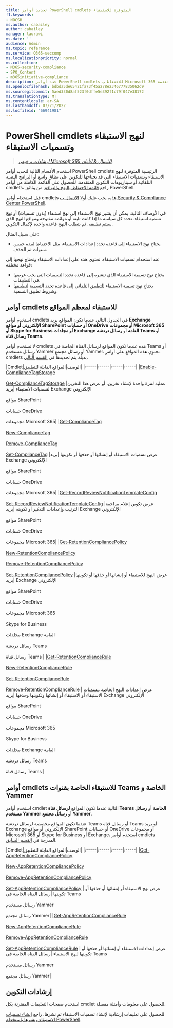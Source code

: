 ```yaml
---
title: تحديد أوامر PowerShell cmdlets المتوفرة للاستبقاء
f1.keywords:
- NOCSH
ms.author: cabailey
author: cabailey
manager: laurawi
ms.date: ''
audience: Admin
ms.topic: reference
ms.service: O365-seccomp
ms.localizationpriority: normal
ms.collection:
- M365-security-compliance
- SPO_Content
- m365initiative-compliance
description: حدد أوامر PowerShell cmdlets للاحتفاظ ب Microsoft 365 التي تدعم التكوين على نطاق واسع أو التشغيل التلقائي أو قد تكون مطلوبة لسيناريوهات التكوين المتقدمة.
ms.openlocfilehash: bdbda5de65421fa73f45a278e2346777835062d9
ms.sourcegitcommit: 5aed330d8af523f0dffe5e392f1c79f047e38172
ms.translationtype: MT
ms.contentlocale: ar-SA
ms.lasthandoff: 07/21/2022
ms.locfileid: "66941981"
---
```

# <a name="powershell-cmdlets-for-retention-policies-and-retention-labels"></a>PowerShell cmdlets لنهج الاستبقاء وتسميات الاستبقاء

>*[إرشادات ترخيص Microsoft 365 للامتثال & الأمان](/office365/servicedescriptions/microsoft-365-service-descriptions/microsoft-365-tenantlevel-services-licensing-guidance/microsoft-365-security-compliance-licensing-guidance).*

استخدم الأقسام التالية لتحديد أوامر PowerShell cmdlets الرئيسية المتوفرة لنهج الاستبقاء وتسميات الاستبقاء التي قد تحتاجها للتكوين على نطاق واسع أو البرامج النصية التلقائية أو سيناريوهات التكوين المتقدمة. للحصول على القائمة الكاملة من أوامر cmdlets، راجع [قائمة الاحتفاظ بالنهج والتوافق](/powershell/module/exchange#policy-and-compliance-retention) من وثائق PowerShell.

قبل استخدام أوامر cmdlets هذه، يجب عليك أولا [الاتصال ب Security & Compliance Center PowerShell](/powershell/exchange/connect-to-scc-powershell).

في الأوصاف التالية، يمكن أن يشير نهج الاستبقاء إلى نهج استبقاء (بدون تسميات) أو نهج تسمية استبقاء. تحدد كل سياسة ما إذا كانت ثابتة أو موائمة مفتوحة ومواقع النهج الذي سيتم تطبيقه. ثم يتطلب النهج قاعدة واحدة لإكمال التكوين.

على سبيل المثال:
- يحتاج نهج الاستبقاء إلى قاعدة تحدد إعدادات الاستبقاء، مثل الاحتفاظ لمدة خمس سنوات ثم الحذف.

عند استخدام تسميات الاستبقاء، تحتوي هذه على إعدادات الاستبقاء وتحتاج نهجها إلى قواعد مختلفة:
- يحتاج نهج تسمية الاستبقاء الذي تنشره إلى قاعدة تحدد التسميات التي يجب عرضها في التطبيقات.
- يحتاج نهج تسمية الاستبقاء للتطبيق التلقائي إلى قاعدة تحدد التسمية لتطبيقها وشروط تطبيق التسمية.

## <a name="retention-cmdlets-for-most-locations"></a>أوامر cmdlets للاستبقاء لمعظم المواقع

استخدم أوامر cmdlets في الجدول التالي عندما تكون المواقع بريد **Exchange الإلكتروني** **أو مواقع SharePoint** **أو حسابات OneDrive** **أو مجموعات Microsoft 365** **أو Skype for Business أو** **مجلدات Exchange العامة** أو **رسائل دردشة Teams** أو **رسائل قناة Teams**.

لا تستخدم أوامر cmdlets هذه عندما تكون المواقع لرسائل القناة الخاصة في Teams أو رسائل مستخدم Yammer أو رسائل مجتمع Yammer. تحتوي هذه المواقع على أوامر cmdlets بديلة يتم تحديدها في [القسم التالي](#retention-cmdlets-specific-to-teams-private-channels-and-yammer).

|Cmdlet|الوصف|المواقع القابلة للتطبيق|
|:-----|:-----|:-----|:-----|
|[Enable-ComplianceTagStorage](/powershell/module/exchange/enable-compliancetagstorage) <br /><br /> [Get-ComplianceTagStorage](/powershell/module/exchange/enable-compliancetagstorage) |عملية لمرة واحدة لإنشاء تخزين، أو عرض هذا التخزين لتسميات الاستبقاء |بريد Exchange الإلكتروني <br /><br />مواقع SharePoint <br /><br /> حسابات OneDrive <br /><br /> مجموعات Microsoft 365|
|[Get-ComplianceTag](/powershell/module/exchange/get-compliancetag)<br /><br> [New-ComplianceTag](/powershell/module/exchange/new-compliancetag) <br /><br> [Remove-ComplianceTag](/powershell/module/exchange/remove-compliancetag) <br /><br> [Set-ComplianceTag](/powershell/module/exchange/set-compliancetag) |عرض تسميات الاستبقاء أو إنشائها أو حذفها أو تكوينها |بريد Exchange الإلكتروني <br /><br /> مواقع SharePoint <br /><br /> حسابات OneDrive<br /><br /> مجموعات Microsoft 365|
|[Get-RecordReviewNotificationTemplateConfig](/powershell/module/exchange/get-recordreviewnotificationtemplateconfig) <br /><br /> [Set-RecordReviewNotificationTemplateConfig](/powershell/module/exchange/remove-retentioncompliancepolicy)  |عرض تكوين إعلام مراجعة الترتيب وإعدادات التذكير أو تكوينه |بريد Exchange الإلكتروني <br /><br /> مواقع SharePoint <br /><br /> حسابات OneDrive <br /><br /> مجموعات Microsoft 365|
|[Get-RetentionCompliancePolicy](/powershell/module/exchange/get-retentioncompliancepolicy) <br /><br /> [New-RetentionCompliancePolicy](/powershell/module/exchange/new-retentioncompliancepolicy) <br /><br /> [Remove-RetentionCompliancePolicy](/powershell/module/exchange/remove-retentioncompliancepolicy) <br /><br /> [Set-RetentionCompliancePolicy](/powershell/module/exchange/set-retentioncompliancepolicy) |عرض النهج للاستبقاء أو إنشائها أو حذفها أو تكوينها |بريد Exchange الإلكتروني <br /><br /> مواقع SharePoint <br /><br /> حسابات OneDrive<br /><br /> مجموعات Microsoft 365 <br /><br /> Skype for Business <br /><br /> مجلدات Exchange العامة <br /><br /> رسائل دردشة Teams <br /><br /> رسائل قناة Teams |
|[Get-RetentionComplianceRule](/powershell/module/exchange/get-retentioncompliancepolicy) <br /><br /> [New-RetentionComplianceRule](/powershell/module/exchange/get-retentioncompliancepolicy) <br /><br /> [Set-RetentionComplianceRule](/powershell/module/exchange/set-retentioncompliancerule) <br /><br /> [Remove-RetentionComplianceRule](/powershell/module/exchange/remove-retentioncompliancerule)  | عرض إعدادات النهج الخاصة بتسميات الاستبقاء أو الاستبقاء أو إنشائها وتكوينها وحذفها |بريد Exchange الإلكتروني <br /><br /> مواقع SharePoint <br /><br /> حسابات OneDrive <br /><br /> مجموعات Microsoft 365 <br /><br /> Skype for Business <br /><br /> مجلدات Exchange العامة <br /><br /> رسائل دردشة Teams <br /><br /> رسائل قناة Teams |

## <a name="retention-cmdlets-specific-to-teams-private-channels-and-yammer"></a>أوامر cmdlets للاستبقاء الخاصة بقنوات Teams الخاصة و Yammer

استخدم أوامر cmdlet التالية عندما تكون المواقع **لرسائل قناة Teams الخاصة** أو **رسائل مستخدم Yammer** أو **رسائل مجتمع Yammer**.

عندما تكون المواقع مخصصة لرسائل دردشة Teams أو رسائل قناة Teams أو بريد Exchange الإلكتروني أو مواقع SharePoint أو حسابات OneDrive أو مجموعات Microsoft 365 أو Skype for Business أو Exchange، استخدم أوامر cmdlets المدرجة في [القسم السابق](#retention-cmdlets-for-most-locations).

|Cmdlet|الوصف|المواقع القابلة للتطبيق|
|:-----|:-----|:-----|:-----|
|[Get-AppRetentionCompliancePolicy](/powershell/module/exchange/get-appretentioncompliancepolicy) <br /><br> [New-AppRetentionCompliancePolicy](/powershell/module/exchange/new-appretentioncompliancepolicy) <br /><br> [Remove-AppRetentionCompliancePolicy](/powershell/module/exchange/remove-appretentioncompliancepolicy) <br /><br> [Set-AppRetentionCompliancePolicy](/powershell/module/exchange/remove-appretentioncompliancepolicy) | عرض نهج الاستبقاء أو إنشائها أو حذفها أو تكوينها |رسائل القناة الخاصة في Teams <br /><br /> رسائل مستخدم Yammer <br /><br /> رسائل مجتمع Yammer|
|[Get-AppRetentionComplianceRule](/powershell/module/exchange/get-appretentioncompliancerule) <br /><br /> [New-AppRetentionComplianceRule](/powershell/module/exchange/new-appretentioncompliancerule) <br /><br /> [Remove-AppRetentionComplianceRule](/powershell/module/exchange/remove-appretentioncompliancerule) <br /><br /> [Set-AppRetentionComplianceRule](/powershell/module/exchange/remove-appretentioncompliancerule) | عرض إعدادات الاستبقاء أو إنشائها أو حذفها أو تكوينها لنهج الاستبقاء |رسائل القناة الخاصة في Teams <br /><br /> رسائل مستخدم Yammer <br /><br /> رسائل مجتمع Yammer|

## <a name="configuration-guidance"></a>إرشادات التكوين

استخدم صفحات التعليمات المقترنة بكل cmdlet للحصول على معلومات وأمثلة مفصلة.

للحصول على تعليمات إرشادية لإنشاء تسميات الاستبقاء ثم نشرها، راجع [إنشاء تسميات الاستبقاء ونشرها باستخدام PowerShell](bulk-create-publish-labels-using-powershell.md).